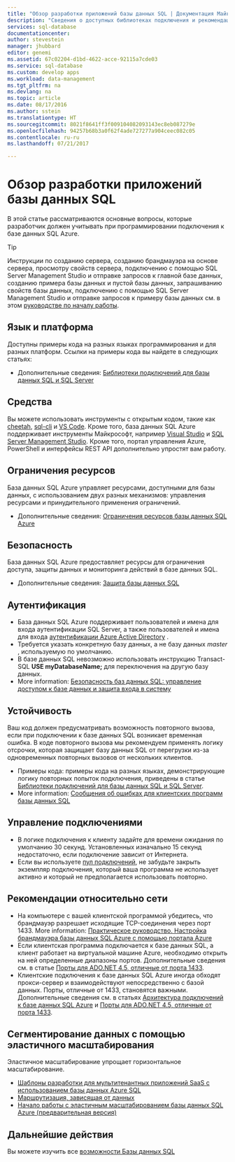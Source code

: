 ```yaml
---
title: "Обзор разработки приложений базы данных SQL | Документация Майкрософт"
description: "Сведения о доступных библиотеках подключения и рекомендации для приложений, подключающихся к базе данных SQL."
services: sql-database
documentationcenter: 
author: stevestein
manager: jhubbard
editor: genemi
ms.assetid: 67c02204-d1bd-4622-acce-92115a7cde03
ms.service: sql-database
ms.custom: develop apps
ms.workload: data-management
ms.tgt_pltfrm: na
ms.devlang: na
ms.topic: article
ms.date: 08/17/2016
ms.author: sstein
ms.translationtype: HT
ms.sourcegitcommit: 8021f8641ff3f009104082093143ec8eb087279e
ms.openlocfilehash: 94257b68b3a0f62f4ade727277a904ceec082c05
ms.contentlocale: ru-ru
ms.lasthandoff: 07/21/2017

---
```

# <a name="sql-database-application-development-overview"></a>Обзор разработки приложений базы данных SQL
В этой статье рассматриваются основные вопросы, которые разработчик должен учитывать при программировании подключения к базе данных SQL Azure.

> [!TIP]
> Инструкции по созданию сервера, созданию брандмауэра на основе сервера, просмотру свойств сервера, подключению с помощью SQL Server Management Studio и отправке запросов к главной базе данных, созданию примера базы данных и пустой базы данных, запрашиванию свойств базы данных, подключению с помощью SQL Server Management Studio и отправке запросов к примеру базы данных см. в этом [руководстве по началу работы](sql-database-get-started-portal.md).
>

## <a name="language-and-platform"></a>Язык и платформа
Доступны примеры кода на разных языках программирования и для разных платформ. Ссылки на примеры кода вы найдете в следующих статьях: 

* Дополнительные сведения: [Библиотеки подключений для базы данных SQL и SQL Server](sql-database-libraries.md)

## <a name="tools"></a>Средства 
Вы можете использовать инструменты с открытым кодом, такие как [cheetah](https://github.com/wunderlist/cheetah), [sql-cli](https://www.npmjs.com/package/sql-cli) и [VS Code](https://code.visualstudio.com/). Кроме того, база данных SQL Azure поддерживает инструменты Майкрософт, например [Visual Studio](https://www.visualstudio.com/downloads/) и [SQL Server Management Studio](https://msdn.microsoft.com/library/ms174173.aspx).  Кроме того, портал управления Azure, PowerShell и интерфейсы REST API дополнительно упростят вам работу.

## <a name="resource-limitations"></a>Ограничения ресурсов
База данных SQL Azure управляет ресурсами, доступными для базы данных, с использованием двух разных механизмов: управления ресурсами и принудительного применения ограничений.

* Дополнительные сведения: [Ограничения ресурсов базы данных SQL Azure](sql-database-resource-limits.md)

## <a name="security"></a>Безопасность
База данных SQL Azure предоставляет ресурсы для ограничения доступа, защиты данных и мониторинга действий в базе данных SQL.

* Дополнительные сведения: [Защита базы данных SQL](sql-database-security-overview.md)

## <a name="authentication"></a>Аутентификация
* База данных SQL Azure поддерживает пользователей и имена для входа аутентификации SQL Server, а также пользователей и имена для входа [аутентификации Azure Active Directory](sql-database-aad-authentication.md) .
* Требуется указать конкретную базу данных, а не базу данных *master* , используемую по умолчанию.
* В базе данных SQL невозможно использовать инструкцию Transact-SQL **USE myDatabaseName;** для переключения на другую базу данных.
* More information: [Безопасность баз данных SQL: управление доступом к базе данных и защита входа в систему](sql-database-manage-logins.md)

## <a name="resiliency"></a>Устойчивость
Ваш код должен предусматривать возможность повторного вызова, если при подключении к базе данных SQL возникает временная ошибка.  В коде повторного вызова мы рекомендуем применять логику отсрочки, которая защищает базу данных SQL от перегрузки из-за одновременных повторных вызовов от нескольких клиентов.

* Примеры кода: примеры кода на разных языках, демонстрирующие логику повторных попыток подключения, приведены в статье [Библиотеки подключений для базы данных SQL и SQL Server](sql-database-libraries.md).
* More information: [Сообщения об ошибках для клиентских программ базы данных SQL](sql-database-develop-error-messages.md)

## <a name="managing-connections"></a>Управление подключениями
* В логике подключения к клиенту задайте для времени ожидания по умолчанию 30 секунд.  Установленных изначально 15 секунд недостаточно, если подключение зависит от Интернета.
* Если вы используете [пул подключений](http://msdn.microsoft.com/library/8xx3tyca.aspx), не забудьте закрыть экземпляр подключения, который ваша программа не использует активно и который не предполагается использовать повторно.

## <a name="network-considerations"></a>Рекомендации относительно сети
* На компьютере с вашей клиентской программой убедитесь, что брандмауэр разрешает исходящие TCP-соединения через порт 1433.  More information: [Практическое руководство. Настройка брандмауэра базы данных SQL Azure с помощью портала Azure](sql-database-configure-firewall-settings.md)
* Если клиентская программа подключается к базе данных SQL, а клиент работает на виртуальной машине Azure, необходимо открыть на ней определенные диапазоны портов. Дополнительные сведения см. в статье [Порты для ADO.NET 4.5, отличные от порта 1433](sql-database-develop-direct-route-ports-adonet-v12.md).
* Клиентские подключения к базе данных SQL Azure иногда обходят прокси-сервер и взаимодействуют непосредственно с базой данных. Порты, отличные от 1433, становятся важными. Дополнительные сведения см. в статьях [Архитектура подключений к базе данных SQL Azure](sql-database-connectivity-architecture.md) и [Порты для ADO.NET 4.5, отличные от порта 1433](sql-database-develop-direct-route-ports-adonet-v12.md).

## <a name="data-sharding-with-elastic-scale"></a>Сегментирование данных с помощью эластичного масштабирования
Эластичное масштабирование упрощает горизонтальное масштабирование. 

* [Шаблоны разработки для мультитенантных приложений SaaS с использованием базы данных Azure SQL](sql-database-design-patterns-multi-tenancy-saas-applications.md)
* [Маршрутизация, зависящая от данных](sql-database-elastic-scale-data-dependent-routing.md)
* [Начало работы с эластичным масштабированием базы данных SQL Azure (предварительная версия)](sql-database-elastic-scale-get-started.md)

## <a name="next-steps"></a>Дальнейшие действия
Вы можете изучить все [возможности Базы данных SQL](sql-database-technical-overview.md)

